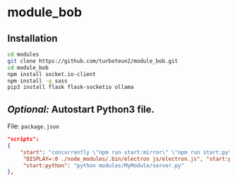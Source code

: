 # module_bob
## Installation
``` bash
cd modules
git clone https://github.com/turboteun2/module_bob.git
cd module_bob
npm install socket.io-client
npm install -g sass
pip3 install flask flask-socketio ollama
```

## *Optional:* Autostart Python3 file.
File: `package.json`
```json
"scripts": 
{ 
	"start": "concurrently \"npm run start:mirror\" \"npm run start:python\"", "start:mirror",
	 "DISPLAY=:0 ./node_modules/.bin/electron js/electron.js", "start:python",
	 "start:python": "python modules/MyModule/server.py"
},
```
